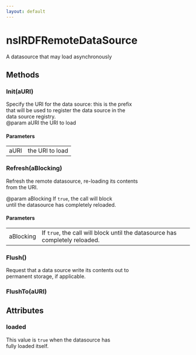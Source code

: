 ```yaml
---
layout: default
---
```


# nsIRDFRemoteDataSource #
  
A datasource that may load asynchronously  
  

## Methods ##

### Init(aURI) ###
  
Specify the URI for the data source: this is the prefix  
that will be used to register the data source in the  
data source registry.  
@param aURI the URI to load  
  

#### Parameters ####

<table>

<tr>
<td>aURI</td>
<td>the URI to load  
</td>
</tr>

</table>

### Refresh(aBlocking) ###
  
Refresh the remote datasource, re-loading its contents  
from the URI.  
  
@param aBlocking If <code>true</code>, the call will block  
until the datasource has completely reloaded.  
  

#### Parameters ####

<table>

<tr>
<td>aBlocking</td>
<td>If <code>true</code>, the call will block  
until the datasource has completely reloaded.  
</td>
</tr>

</table>

### Flush() ###
  
Request that a data source write its contents out to   
permanent storage, if applicable.  
  

### FlushTo(aURI) ###

## Attributes ##

### loaded ###
  
This value is <code>true</code> when the datasource has  
fully loaded itself.  
  
